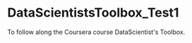 DataScientistsToolbox_Test1
===========================

To follow along the Coursera course DataScientist's Toolbox.
